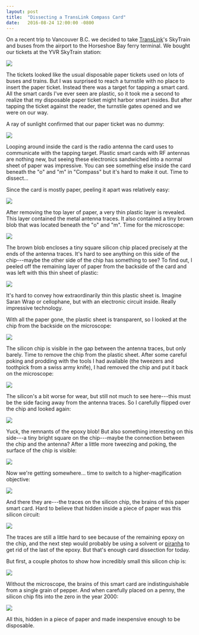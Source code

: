 ```yaml
---
layout: post
title:  "Dissecting a TransLink Compass Card"
date:   2016-08-24 12:00:00 -0800
---
```


On a recent trip to Vancouver B.C. we decided to take [TransLink](http://www.translink.ca)'s SkyTrain and buses from the airport to the Horseshoe Bay ferry terminal.  We bought our  tickets at the YVR SkyTrain station:

<img src="/assets/compass-card-outside.jpg">

The tickets looked like the usual disposable paper tickets used on lots of buses and trains.  But I was surprised to reach a turnstile with no place to insert the paper ticket.  Instead there was a target for tapping a smart card.  All the smart cards I've ever seen are plastic, so it took me a second to realize that my disposable paper ticket might harbor smart insides.  But after tapping the ticket against the reader, the turnstile gates opened and we were on our way.

A ray of sunlight confirmed that our paper ticket was no dummy:

<img src="/assets/compass-card-backlit.jpg">

Looping around inside the card is the radio antenna the card uses to communicate with the tapping target.  Plastic smart cards with RF antennas are nothing new, but seeing these electronics sandwiched into a normal sheet of paper was impressive.  You can see something else inside the card beneath the "o" and "m" in "Compass" but it's hard to make it out.  Time to dissect...

Since the card is mostly paper, peeling it apart was relatively easy:

<img src="/assets/compass-card-delaminated-1.jpg">

After removing the top layer of paper, a very thin plastic layer is revealed.  This layer contained the metal antenna traces.  It also contained a tiny brown blob that was located beneath the "o" and "m".  Time for the microscope:

<img src="/assets/compass-card-chip-1.jpg">

The brown blob encloses a tiny square silicon chip placed precisely at the ends of the antenna traces.  It's hard to see anything on this side of the chip---maybe the other side of the chip has something to see?  To find out, I peeled off the remaining layer of paper from the backside of the card and was left with this thin sheet of plastic:

<img src="/assets/compass-card-delaminated-2.jpg">

It's hard to convey how extraordinarily thin this plastic sheet is.  Imagine Saran Wrap or cellophane, but with an electronic circuit inside.  Really impressive technology.

With all the paper gone, the plastic sheet is transparent, so I looked at the chip from the backside on the microscope:

<img src="/assets/compass-card-backside.jpg">

The silicon chip is visible in the gap between the antenna traces, but only barely.  Time to remove the chip from the plastic sheet.  After some careful poking and prodding with the tools I had available (the tweezers and toothpick from a swiss army knife), I had removed the chip and put it back on the microscope:

<img src="/assets/compass-card-chip-2.jpg">

The silicon's a bit worse for wear, but still not much to see here---this must be the side facing away from the antenna traces.  So I carefully flipped over the chip and looked again:

<img src="/assets/compass-card-chip-3.jpg">

Yuck, the remnants of the epoxy blob!  But also something interesting on this side---a tiny bright square on the chip---maybe the connection between the chip and the antenna?  After a little more tweezing and poking, the surface of the chip is visible:

<img src="/assets/compass-card-chip-4.jpg">

Now we're getting somewhere...  time to switch to a higher-magification objective:

<img src="/assets/compass-card-chip-5.jpg">

And there they are---the traces on the silicon chip, the brains of this paper smart card.  Hard to believe that hidden inside a piece of paper was this silicon circuit:

<img src="/assets/compass-card-chip-6.jpg">

The traces are still a little hard to see because of the remaining epoxy on the chip, and the next step would probably be using a solvent or [piranha]() to get rid of the last of the epoxy.  But that's enough card dissection for today.

But first, a couple photos to show how incredibly small this silicon chip is:

<img src="/assets/compass-card-finger.jpg">

Without the microscope, the brains of this smart card are indistinguishable from a single grain of pepper.  And when carefully placed on a penny, the silicon chip fits into the zero in the year 2000:

<img src="/assets/compass-card-penny.jpg">

All this, hidden in a piece of paper and made inexpensive enough to be disposable.
